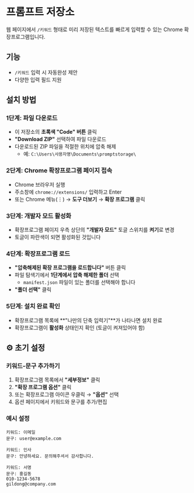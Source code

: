 
# 프롬프트 저장소

웹 페이지에서 `/키워드` 형태로 미리 저장된 텍스트를 빠르게 입력할 수 있는 Chrome 확장프로그램입니다.

## 기능
- `/키워드` 입력 시 자동완성 제안
- 다양한 입력 필드 지원

## 설치 방법

### 1단계: 파일 다운로드
- 이 저장소의 **초록색 "Code" 버튼** 클릭
- **"Download ZIP"** 선택하여 파일 다운로드
- 다운로드된 ZIP 파일을 적절한 위치에 압축 해제
  - 예: `C:\Users\사용자명\Documents\promptstorage\`

### 2단계: Chrome 확장프로그램 페이지 접속
- Chrome 브라우저 실행
- 주소창에 `chrome://extensions/` 입력하고 Enter
- 또는 Chrome 메뉴(⋮) → **도구 더보기** → **확장 프로그램** 클릭

### 3단계: 개발자 모드 활성화
- 확장프로그램 페이지 우측 상단의 **"개발자 모드"** 토글 스위치를 **켜기**로 변경
- 토글이 파란색이 되면 활성화된 것입니다

### 4단계: 확장프로그램 로드
- **"압축해제된 확장 프로그램을 로드합니다"** 버튼 클릭
- 파일 탐색기에서 **1단계에서 압축 해제한 폴더** 선택
  - `manifest.json` 파일이 있는 폴더를 선택해야 합니다
- **"폴더 선택"** 클릭

### 5단계: 설치 완료 확인
- 확장프로그램 목록에 **"나만의 단축 입력기"**가 나타나면 설치 완료
- 확장프로그램이 **활성화** 상태인지 확인 (토글이 켜져있어야 함)

## ⚙️ 초기 설정

### 키워드-문구 추가하기
1. 확장프로그램 목록에서 **"세부정보"** 클릭
2. **"확장 프로그램 옵션"** 클릭
3. 또는 확장프로그램 아이콘 우클릭 → **"옵션"** 선택
4. 옵션 페이지에서 키워드와 문구를 추가/편집

### 예시 설정
```
키워드: 이메일
문구: user@example.com

키워드: 인사
문구: 안녕하세요. 문의해주셔서 감사합니다.

키워드: 서명
문구: 홍길동
010-1234-5678
gildong@company.com
```
